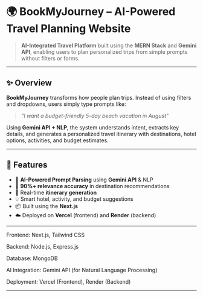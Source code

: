 # 🌍 BookMyJourney – AI-Powered Travel Planning Website

> **AI-Integrated Travel Platform** built using the **MERN Stack** and **Gemini API**, enabling users to plan personalized trips from simple prompts without filters or forms.

---

## ✨ Overview

**BookMyJourney** transforms how people plan trips. Instead of using filters and dropdowns, users simply type prompts like:

> _"I want a budget-friendly 5-day beach vacation in August"_

Using **Gemini API + NLP**, the system understands intent, extracts key details, and generates a personalized travel itinerary with destinations, hotel options, activities, and budget estimates.

---

## 🚀 Features

- 🧠 **AI-Powered Prompt Parsing** using **Gemini API** & NLP
- 🎯 **90%+ relevance accuracy** in destination recommendations
- 🔁 Real-time **itinerary generation**
- 💡 Smart hotel, activity, and budget suggestions
- 📦 Built using the **Next.js**
- ☁️ Deployed on **Vercel** (frontend) and **Render** (backend)

---

Frontend: Next.js, Tailwind CSS

Backend: Node.js, Express.js

Database: MongoDB

AI Integration: Gemini API (for Natural Language Processing)

Deployment: Vercel (Frontend), Render (Backend)

---


